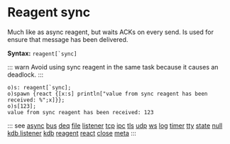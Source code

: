 # Reagent sync

Much like as async reagent, but waits ACKs on every send.
Is used for ensure that message has been delivered.

**Syntax:** ```reagent[`sync]```

::: warn
Avoid using sync reagent in the same task because it causes an deadlock.
:::

```o
o)s: reagent[`sync];
o)spawn {react {[x:s] println["value from sync reagent has been received: %";x]}};
o)s[123];
value from sync reagent has been received: 123
```

::: see
[async](/reference/types/reagents/async.md)
[bus](/reference/types/reagents/bus.md)
[deq](/reference/types/reagents/deq.md)
[file](/reference/types/reagents/file.md)
[listener](/reference/types/reagents/listener.md)
[tcp](/reference/types/reagents/tcp.md)
[ipc](/reference/types/reagents/ipc.md)
[tls](/reference/types/reagents/tls.md)
[udp](/reference/types/reagents/udp.md)
[ws](/reference/types/reagents/ws.md)
[log](/reference/types/reagents/log.md)
[timer](/reference/types/reagents/timer.md)
[tty](/reference/types/reagents/tty.md)
[state](/reference/types/reagents/state.md)
[null](/reference/types/reagents/null.md)
[kdb listener](/reference/types/reagents/kdblistener.md)
[kdb](/reference/types/reagents/kdb.md)
[reagent](/verbs/other/reagent.md)
[react](/verbs/other/react.md)
[close](/verbs/other/close.md)
[meta](/verbs/other/meta.md)
:::
